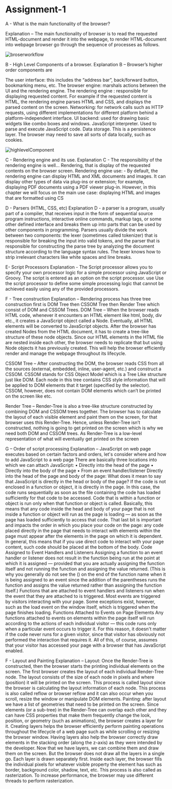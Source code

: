 # Assignment-1


A - What is the main functionality of the browser?

Explanation – The main functionality of browser is to read the requested HTML-document and render it into the webpage, to render HTML-document into webpage browser go through the sequence of processes as follows.

![broserworkflow](https://user-images.githubusercontent.com/100768787/213910713-f218e3b9-121f-4457-a2ad-4bc7801a5cbb.png)




B - High Level Components of a browser.
Explanation B – Browser’s higher order components are

The user interface: this includes the “address bar”, back/forward button, bookmarking menu, etc.
The browser engine: marshals actions between the UI and the rendering engine.
The rendering engine : responsible for displaying requested content. For example if the requested content is HTML, the rendering engine parses HTML and CSS, and displays the parsed content on the screen.
Networking: for network calls such as HTTP requests, using different implementations for different platform behind a platform-independent interface.
UI backend: used for drawing basic widgets like combo boxes and windows.
JavaScript interpreter. Used to parse and execute JavaScript code.
Data storage. This is a persistence layer. The browser may need to save all sorts of data locally, such as cookies.

![highlevelComponent](https://user-images.githubusercontent.com/100768787/213910769-165291b8-e857-4900-bdf1-e7f88cbcc4fb.png)

C - Rendering engine and its use.
Explanation C - The responsibility of the rendering engine is well... Rendering, that is display of the requested contents on the browser screen. Rendering engine use: - By default, the rendering engine can display HTML and XML documents and images. It can display other types of data via plug-ins or extension; for example, displaying PDF documents using a PDF viewer plug-in. However, in this chapter we will focus on the main use case: displaying HTML and images that are formatted using CS


D - Parsers (HTML, CSS, etc)
Explanation D - a parser is a program, usually part of a compiler, that receives input in the form of sequential source program instructions, interactive online commands, markup tags, or some other defined interface and breaks them up into parts that can be used by other components in programming. Parsers usually divide the work between two components: the lexer (sometimes called tokenizer) that is responsible for breaking the input into valid tokens, and the parser that is responsible for constructing the parse tree by analyzing the document structure according to the language syntax rules. The lexer knows how to strip irrelevant characters like white spaces and line breaks.



E- Script Processors
Explanation - The Script processor allows you to specify your own processor logic for a simple processor using JavaScript or Groovy. The script is entered as an option on the script processor. use Use the script processor to define some simple processing logic that cannot be achieved easily using any of the provided processors.

F - Tree construction
Explanation – Rendering process has three tree construction first is DOM Tree then CSSOM Tree then Render Tree which consist of DOM and CSSOM Trees. DOM Tree – When the browser reads HTML code, whenever it encounters an HTML element like html, body, div etc., it creates a JavaScript object called a Node. Eventually, all HTML elements will be converted to JavaScript objects. After the browser has created Nodes from the HTML document, it has to create a tree-like structure of these node objects. Since our HTML elements in the HTML file are nested inside each other, the browser needs to replicate that but using Node objects it has previously created. This will help the browser efficiently render and manage the webpage throughout its lifecycle.



CSSOM Tree – After constructing the DOM, the browser reads CSS from all the sources (external, embedded, inline, user-agent, etc.) and construct a CSSOM. CSSOM stands for CSS Object Model which is a Tree Like structure just like DOM. Each node in this tree contains CSS style information that will be applied to DOM elements that it target (specified by the selector). CSSOM, however, does not contain DOM elements which can’t be printed on the screen like etc.

Render Tree – Render-Tree is also a tree-like structure constructed by combining DOM and CSSOM trees together. The browser has to calculate the layout of each visible element and paint them on the screen, for that browser uses this Render-Tree. Hence, unless Render-Tree isn’t constructed, nothing is going to get printed on the screen which is why we need both DOM and CSSOM trees. As Render-Tree is a low-level representation of what will eventually get printed on the screen

G – Order of script processing
Explanation – JavaScript on web page executes based on certain factors and orders, let's consider where and how to add JavaScript to a web page There are basically three locations into which we can attach JavaScript: • Directly into the head of the page • Directly into the body of the page • From an event handler/listener Directly into the head of the page and body of the page: What does it mean to say that JavaScript is directly in the head or body of the page? If the code is not enclosed in a function or object, it is directly in the page. In this case, the code runs sequentially as soon as the file containing the code has loaded sufficiently for that code to be accessed. Code that is within a function or object is run only when that function or object is called. Basically, this means that any code inside the head and body of your page that is not inside a function or object will run as the page is loading — as soon as the page has loaded sufficiently to access that code. That last bit is important and impacts the order in which you place your code on the page: any code placed directly in the page that needs to interact with elements within the page must appear after the elements in the page on which it is dependent. In general, this means that if you use direct code to interact with your page content, such code should be placed at the bottom of the body. Code Assigned to Event Handlers and Listeners Assigning a function to an event handler or listener does not result in the function being run at the point at which it is assigned — provided that you are actually assigning the function itself and not running the function and assigning the value returned. (This is why you generally do not see the () on the end of the function name when it is being assigned to an event since the addition of the parentheses runs the function and assigns the value returned rather than assigning the function itself.) Functions that are attached to event handlers and listeners run when the event that they are attached to is triggered. Most events are triggered by visitors interacting with your page. Some exceptions exist, however, such as the load event on the window itself, which is triggered when the page finishes loading. Functions Attached to Events on Page Elements Any functions attached to events on elements within the page itself will run according to the actions of each individual visitor — this code runs only when a particular event occurs to trigger it. For this reason, it doesn't matter if the code never runs for a given visitor, since that visitor has obviously not performed the interaction that requires it. All of this, of course, assumes that your visitor has accessed your page with a browser that has JavaScript enabled.

F - Layout and Painting
Explanation – Layout: Once the Render-Tree is constructed, then the browser starts the printing individual elements on the screen. The first browser creates the layout of each individual Render-Tree node. The layout consists of the size of each node in pixels and where (position) it will be printed on the screen. This process is called layout since the browser is calculating the layout information of each node. This process is also called reflow or browser reflow and it can also occur when you scroll, resize the window or manipulate DOM elements. Painting: after layout we have a list of geometries that need to be printed on the screen. Since elements (or a sub-tree) in the Render-Tree can overlap each other and they can have CSS properties that make them frequently change the look, position, or geometry (such as animations), the browser creates a layer for it. Creating layers helps the browser efficiently perform painting operations throughout the lifecycle of a web page such as while scrolling or resizing the browser window. Having layers also help the browser correctly draw elements in the stacking order (along the z-axis) as they were intended by the developer. Now that we have layers, we can combine them and draw them on the screen. But the browser does not draw all the layers in a single go. Each layer is drawn separately first. Inside each layer, the browser fills the individual pixels for whatever visible property the element has such as border, background color, shadow, text, etc. This process is also called as rasterization. To increase performance, the browser may use different threads to perform rasterization.
